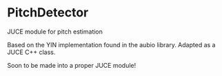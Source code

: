 # PitchDetector
JUCE module for pitch estimation

Based on the YIN implementation found in the aubio library. 
Adapted as a JUCE C++ class. 

Soon to be made into a proper JUCE module! 

